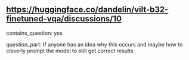## https://huggingface.co/dandelin/vilt-b32-finetuned-vqa/discussions/10

contains_question: yes

question_part: If anyone has an idea why this occurs and maybe how to cleverly prompt the model to still get correct results